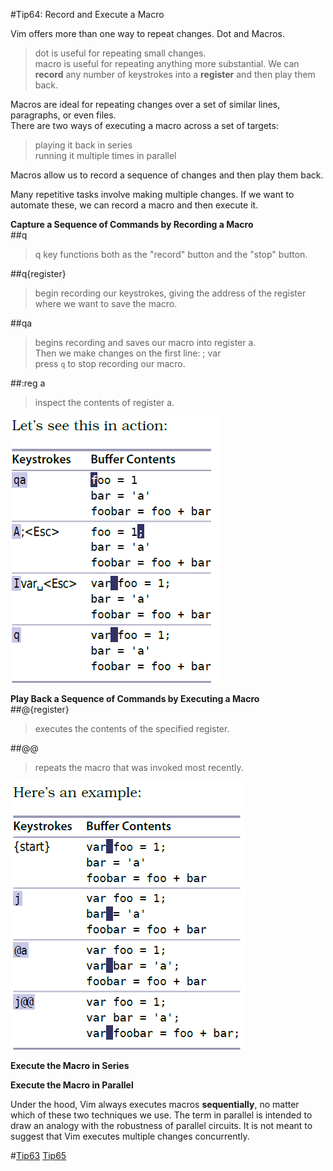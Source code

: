 #Tip64: Record and Execute a Macro  
  
Vim offers more than one way to repeat changes. Dot and Macros.  
>dot is useful for repeating small changes.  
>macro is useful for repeating anything more substantial. We can **record** any number of keystrokes into a **register** and then play them back.  
  
Macros are ideal for repeating changes over a set of similar lines, paragraphs, or even files.  
There are two ways of executing a macro across a set of targets:  
>playing it back in series  
>running it multiple times in parallel  

Macros allow us to record a sequence of changes and then play them back.  
  
Many repetitive tasks involve making multiple changes. If we want to automate these, we can record a macro and then execute it.  
  
**Capture a Sequence of Commands by Recording a Macro**  
##q  
>q key functions both as the "record" button and the "stop" button.  
  
##q{register}  
>begin recording our keystrokes, giving the address of the register where we want to save the macro.  
  
##qa  
>begins recording and saves our macro into register a.  
>Then we make changes on the first line: ; var  
>press `q` to stop recording our macro.  
  
##:reg a  
>inspect the contents of register a.  
  
![tip64_1](images/tip64_1.png)  
  
**Play Back a Sequence of Commands by Executing a Macro**  
##@{register}  
>executes the contents of the specified register.  
  
##@@  
>repeats the macro that was invoked most recently.  
  
![tip64_2](images/tip64_2.png)  
  
**Execute the Macro in Series**  

**Execute the Macro in Parallel**  
  
Under the hood, Vim always executes macros **sequentially**, no matter which of these two techniques we use. The term in parallel is intended to draw an analogy with the robustness of parallel circuits. It is not meant to suggest that Vim executes multiple changes concurrently.  
  
#[Tip63](tip63.md) [Tip65](tip65.md)



